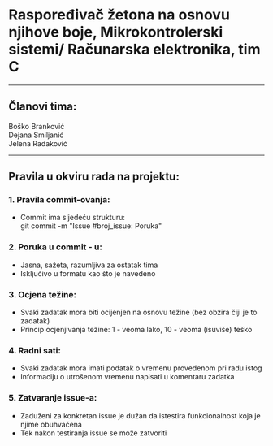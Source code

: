 # Raspoređivač žetona na osnovu njihove boje, Mikrokontrolerski sistemi/ Računarska elektronika, tim C
  -------------------------------------------------------------------
  ## Članovi tima:   
  Boško Branković\
  Dejana Smiljanić\
  Jelena Radaković

  -------------------------------------------------------------------
## Pravila u okviru rada na projektu: 

   ### 1. Pravila commit-ovanja: 
   * Commit ima sljedeću strukturu: \
     git commit -m "Issue #broj_issue: Poruka"
   ### 2. Poruka u commit - u:
   * Jasna, sažeta, razumljiva za ostatak tima
   * Isključivo u formatu kao što je navedeno
   ### 3. Ocjena težine:
   * Svaki zadatak mora biti ocijenjen na osnovu težine (bez obzira čiji je to zadatak)
   * Princip ocjenjivanja težine: 1 - veoma lako, 10 - veoma (isuviše) teško
   ### 4. Radni sati:
   * Svaki zadatak mora imati podatak o vremenu provedenom pri radu istog
   * Informaciju o utrošenom vremenu napisati u komentaru zadatka
   ### 5. Zatvaranje issue-a:
   * Zaduženi za konkretan issue je dužan da istestira funkcionalnost koja je njime obuhvaćena
   * Tek nakon testiranja issue se može zatvoriti
